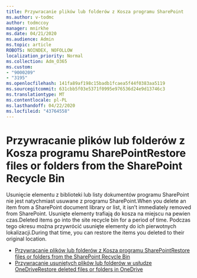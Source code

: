 ```yaml
---
title: Przywracanie plików lub folderów z Kosza programu SharePoint
ms.author: v-todmc
author: todmccoy
manager: mnirkhe
ms.date: 04/21/2020
ms.audience: Admin
ms.topic: article
ROBOTS: NOINDEX, NOFOLLOW
localization_priority: Normal
ms.collection: Adm_O365
ms.custom:
- "9000209"
- "3195"
ms.openlocfilehash: 141fa89af198c15badb1fcaea5f44f0383aa5119
ms.sourcegitcommit: 631cbb5f03e5371f0995e976536d24e9d13746c3
ms.translationtype: MT
ms.contentlocale: pl-PL
ms.lasthandoff: 04/22/2020
ms.locfileid: "43764558"
---
```

# <a name="restore-files-or-folders-from-the-sharepoint-recycle-bin"></a><span data-ttu-id="f7afd-102">Przywracanie plików lub folderów z Kosza programu SharePoint</span><span class="sxs-lookup"><span data-stu-id="f7afd-102">Restore files or folders from the SharePoint Recycle Bin</span></span> 

<span data-ttu-id="f7afd-103">Usunięcie elementu z biblioteki lub listy dokumentów programu SharePoint nie jest natychmiast usuwane z programu SharePoint.</span><span class="sxs-lookup"><span data-stu-id="f7afd-103">When you delete an item from a SharePoint document library or list, it isn’t immediately removed from SharePoint.</span></span> <span data-ttu-id="f7afd-104">Usunięte elementy trafiają do kosza na miejscu na pewien czas.</span><span class="sxs-lookup"><span data-stu-id="f7afd-104">Deleted items go into the site recycle bin for a period of time.</span></span> <span data-ttu-id="f7afd-105">Podczas tego okresu można przywrócić usunięte elementy do ich pierwotnych lokalizacji.</span><span class="sxs-lookup"><span data-stu-id="f7afd-105">During that time, you can restore the items you deleted to their original location.</span></span>

- [<span data-ttu-id="f7afd-106">Przywracanie plików lub folderów z Kosza programu SharePoint</span><span class="sxs-lookup"><span data-stu-id="f7afd-106">Restore files or folders from the SharePoint Recycle Bin</span></span>](https://support.office.com/article/Restore-items-in-the-Recycle-Bin-of-a-SharePoint-site-6df466b6-55f2-4898-8d6e-c0dff851a0be)
- [<span data-ttu-id="f7afd-107">Przywracanie usuniętych plików lub folderów w usłudze OneDrive</span><span class="sxs-lookup"><span data-stu-id="f7afd-107">Restore deleted files or folders in OneDrive</span></span>](https://support.office.com/article/restore-deleted-files-or-folders-in-onedrive-949ada80-0026-4db3-a953-c99083e6a84f)
